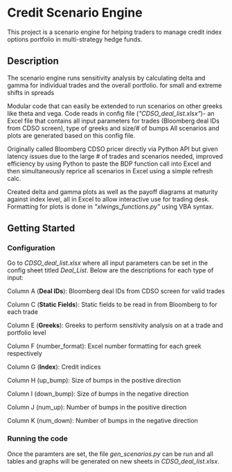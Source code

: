 # Credit Scenario Engine
This project is a scenario engine for helping traders to manage credit index options portfolio in multi-strategy hedge funds.
## Description
The scenario engine runs sensitivity analysis by calculating delta and gamma for individual trades and the overall portfolio.  for small and extreme shifts in spreads

Modular code that can easily be extended to run scenarios on other greeks like theta and vega.
Code reads in config file (_"CDSO_deal_list.xlsx"_)- an Excel file that contains all input parameters for trades (Bloomberg deal IDs from CDSO screen), type of greeks and size/# of bumps  All scenarios and plots are generated based on this config file.

Originally called Bloomberg CDSO pricer directly via Python API but given latency issues due to the large # of trades and scenarios needed, improved efficiency by using Python to paste the BDP function call into Excel and then simultaneously reprice all scenarios in Excel using a simple refresh calc. 

Created delta and gamma plots as well as the payoff diagrams at maturity against index level, all in Excel to allow interactive use for trading desk. Formatting for plots is done in _"xlwings_functions.py"_ using VBA syntax.
## Getting Started
### Configuration
Go to _CDSO_deal_list.xlsx_ where all input parameters can be set in the config sheet titled _Deal_List_. Below are the descriptions for each type of input:

Column A (__Deal IDs__): Bloomberg deal IDs from CDSO screen for valid trades

Column C (__Static Fields__): Static fields to be read in from Bloomberg to for each trade

Column E (__Greeks__): Greeks to perform sensitivity analysis on at a trade and portfolio level

Column F (number_format): Excel number formatting for each greek respectively

Column G (__Index__): Credit indices

Column H (up_bump): Size of bumps in the positive direction

Column I (down_bump): Size of bumps in the negative direction

Column J (num_up): Number of bumps in the positive direction

Column K (num_down): Number of bumps in the negative direction
### Running the code
Once the paramters are set, the file _gen_scenarios.py_ can be run and all tables and graphs will be generated on new sheets in _CDSO_deal_list.xlsx_.

